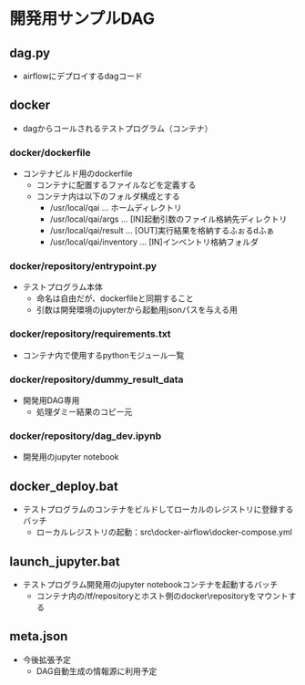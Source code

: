 # 開発用サンプルDAG

## dag.py

* airflowにデプロイするdagコード

## docker 

* dagからコールされるテストプログラム（コンテナ）

### docker/dockerfile

* コンテナビルド用のdockerfile
  * コンテナに配置するファイルなどを定義する
  * コンテナ内は以下のフォルダ構成とする
    * /usr/local/qai ... ホームディレクトリ
    * /usr/local/qai/args ... [IN]起動引数のファイル格納先ディレクトリ
    * /usr/local/qai/result ... [OUT]実行結果を格納するふぉるdふぁ
    * /usr/local/qai/inventory ... [IN]インベントリ格納フォルダ

### docker/repository/entrypoint.py

* テストプログラム本体
  * 命名は自由だが、dockerfileと同期すること
  * 引数は開発環境のjupyterから起動用jsonパスを与える用

### docker/repository/requirements.txt

* コンテナ内で使用するpythonモジュール一覧

### docker/repository/dummy_result_data

* 開発用DAG専用
  * 処理ダミー結果のコピー元

### docker/repository/dag_dev.ipynb

* 開発用のjupyter notebook

## docker_deploy.bat

* テストプログラムのコンテナをビルドしてローカルのレジストリに登録するバッチ
  * ローカルレジストリの起動：src\docker-airflow\docker-compose.yml

## launch_jupyter.bat

* テストプログラム開発用のjupyter notebookコンテナを起動するバッチ
  * コンテナ内の/tf/repositoryとホスト側のdocker\repositoryをマウントする

## meta.json

* 今後拡張予定
  * DAG自動生成の情報源に利用予定
